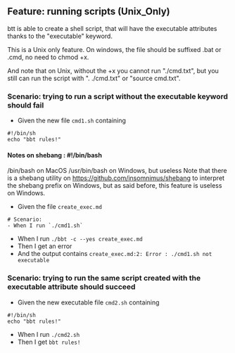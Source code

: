 ## Feature: running scripts (Unix_Only)

btt is able to create a shell script, that will have the executable attributes thanks to the "executable" keyword. 

This is a Unix only feature. On windows, the file should be suffixed .bat or .cmd, no need to chmod +x.

And note that on Unix, without the +x you cannot run "./cmd.txt", but you still can run the script with ". ./cmd.txt" or "source cmd.txt".

### Scenario: trying to run a script without the executable keyword should fail

- Given the new file `cmd1.sh` containing
~~~
#!/bin/sh
echo "bbt rules!"
~~~

#### Notes on shebang : #!/bin/bash
/bin/bash on MacOS
/usr/bin/bash on Windows, but useless
Note that there is a shebang utility on https://github.com/insomnimus/shebang to interpret the shebang prefix on Windows, but as said before, this feature is useless on Windows.

- Given the file `create_exec.md` 
~~~
# Scenario:
- When I run `./cmd1.sh`
~~~

- When I run `./bbt -c --yes create_exec.md`
- Then I get an error
- And  the output contains `create_exec.md:2: Error : ./cmd1.sh not executable`

### Scenario: trying to run the same script created with the executable attribute should succeed

- Given the new executable file `cmd2.sh` containing
~~~
#!/bin/sh
echo "bbt rules!"
~~~

- When I run `./cmd2.sh`
- Then I get `bbt rules!`
